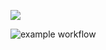 <p dir="auto">
<a href="https://codeclimate.com/github/shtormlbt/brain-games/maintainability"><img src="https://api.codeclimate.com/v1/badges/a35b272be86137db6d48/maintainability" /></a>


![example workflow](https://github.com/shtormlbt/brain-games/actions/workflows/workflowT.yml/badge.svg)